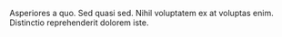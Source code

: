 Asperiores a quo. Sed quasi sed. Nihil voluptatem ex at voluptas enim. Distinctio reprehenderit dolorem iste.
